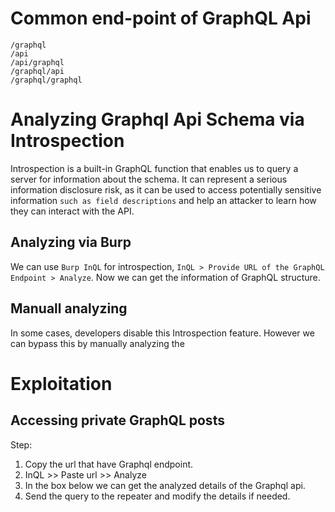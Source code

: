 # Common end-point of GraphQL Api
```
/graphql
/api
/api/graphql
/graphql/api
/graphql/graphql
```

# Analyzing Graphql Api Schema via Introspection

Introspection is a built-in GraphQL function that enables us to query a server for information about the schema. It can represent a serious information disclosure risk, as it can be used to access potentially sensitive information `such as field descriptions` and help an attacker to learn how they can interact with the API. 

## Analyzing via Burp

We can use `Burp InQL` for introspection, `InQL > Provide URL of the GraphQL Endpoint > Analyze`. Now we can get the information of GraphQL structure.

## Manuall analyzing

In some cases, developers disable this Introspection feature. However we can bypass this by manually analyzing the

# Exploitation

## Accessing private GraphQL posts

Step:
  1. Copy the url that have Graphql endpoint.
  2. InQL >> Paste url >> Analyze
  3. In the box below we can get the analyzed details of the Graphql api.
  4. Send the query to the repeater and modify the details if needed. 
  
